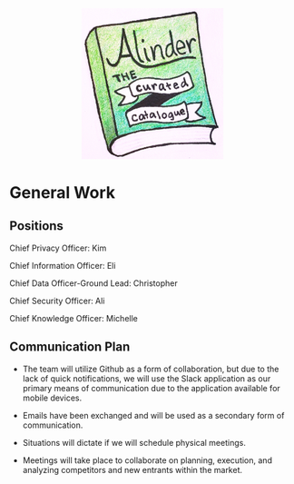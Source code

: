 <p align="center"><img src="AlinderLogo.jpg" width="250" alt="Alinder Logo"/></p>

# General Work

## Positions

Chief Privacy Officer: Kim
  
Chief Information Officer: Eli
  
Chief Data Officer-Ground Lead: Christopher
  
Chief Security Officer: Ali
  
Chief Knowledge Officer: Michelle


## Communication Plan

* The team will utilize Github as a form of collaboration, but due to the lack of quick notifications, we will use the Slack application as our primary means of communication due to the application available for mobile devices.
  
* Emails have been exchanged and will be used as a secondary form of communication.
  
* Situations will dictate if we will schedule physical meetings.
  
* Meetings will take place to collaborate on planning, execution, and analyzing competitors and new entrants within the market. 
